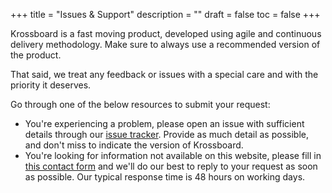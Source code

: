 +++
title = "Issues & Support"
description = ""
draft = false
toc = false 
+++

Krossboard is a fast moving product, developed using agile and continuous delivery methodology.
Make sure to always use a recommended version of the product. 

That said, we treat any feedback or issues with a special care and with the priority it deserves.

Go through one of the below resources to submit your request:

* You're experiencing a problem, please open an issue with sufficient details through our [issue tracker](https://github.com/krossboard). 
  Provide as much detail as possible, and don't miss to indicate the version of Krossboard.
* You're looking for information not available on this website, please fill in [this contact form](#) and we'll do our best to reply to your request as soon as possible. Our typical response time is 48 hours on working days. 